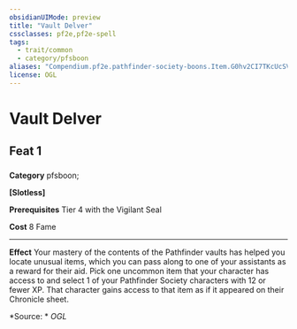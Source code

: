 ```yaml
---
obsidianUIMode: preview
title: "Vault Delver"
cssclasses: pf2e,pf2e-spell
tags:
  - trait/common
  - category/pfsboon
aliases: "Compendium.pf2e.pathfinder-society-boons.Item.G0hv2CI7TKcUcSVs"
license: OGL
---
```

# Vault Delver
## Feat 1
### 

**Category** pfsboon; 




**\[Slotless\]**

**Prerequisites** Tier 4 with the Vigilant Seal

**Cost** 8 Fame

* * *

**Effect** Your mastery of the contents of the Pathfinder vaults has helped you locate unusual items, which you can pass along to one of your assistants as a reward for their aid. Pick one uncommon item that your character has access to and select 1 of your Pathfinder Society characters with 12 or fewer XP. That character gains access to that item as if it appeared on their Chronicle sheet.

*Source: *
*OGL*
